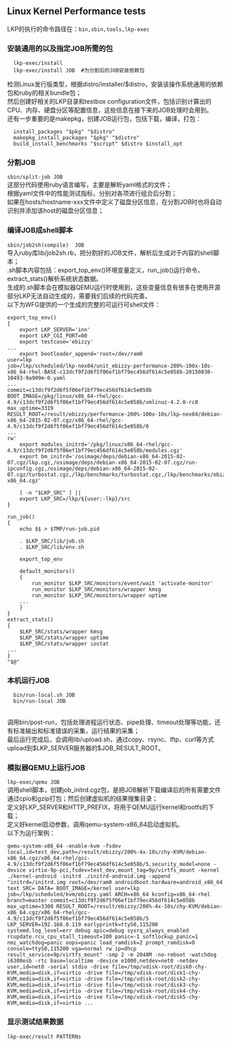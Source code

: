 ## Linux Kernel Performance tests

LKP的执行的命令路径在：`bin,sbin,tools,lkp-exec`
<br>
### 安装通用的以及指定JOB所需的包
```
  lkp-exec/install
  lkp-exec/install JOB  #为分割后的JOB安装依赖包
```
  检测Linux发行版类型，根据distro/installer/$distro，安装该操作系统通用的依赖包和ruby的相关bundle包；<br>
  然后创建好相关的LKP目录和testbox configuration文件，包括识别计算出的CPU、内存、硬盘分区等配置信息，这些信息在接下来的JOB处理时会用到。<br>
  还有一步重要的是makepkg，创建JOB运行包，包括下载，编译，打包：
```
  install_packages "$pkg" "$distro"
  makepkg_install_packages "$pkg" "$distro"
  build_install_benchmarks "$script" $distro $install_opt
```

### 分割JOB
  `sbin/split-job JOB`
  <br>
  这部分代码使用ruby语言编写，主要是解析yaml格式的文件；<br>
  根据yaml文件中的性能测试指标，分别对各项进行组合后分割；<br>
  如果在hosts/hostname-xxx文件中定义了磁盘分区信息，在分割JOB时也将自动识别并添加该host的磁盘分区信息；

### 编译JOB成shell脚本
  `sbin/job2sh(compile)  JOB`
  <br>
  导入ruby库lib/job2sh.rb，把分割好的JOB文件，解析后生成对于内容的shell脚本；<br>
  .sh脚本内容包括：export_top_env()环境变量定义，run_job()运行命令，extract_stats()解析系统状态数据。<br>
  生成的.sh脚本会在模拟器QEMU运行时使用到，这些变量信息有很多在使用开源部分LKP无法自动生成的，需要我们后续的代码完善。<br>
  以下为WFG提供的一个生成的完整的可运行可shell文件：
```
export_top_env()
{
	export LKP_SERVER='inn'
	export LKP_CGI_PORT=80
	export testcase='ebizzy'
...
	export bootloader_append='root=/dev/ram0
user=lkp
job=/lkp/scheduled/lkp-nex04/unit_ebizzy-performance-200%-100x-10s-x86_64-rhel-BASE-c13dcf9f2d6f5f06ef1bf79ec456df614c5e058b-20150830-10493-9a909m-0.yaml
...
commit=c13dcf9f2d6f5f06ef1bf79ec456df614c5e058b
BOOT_IMAGE=/pkg/linux/x86_64-rhel/gcc-4.9/c13dcf9f2d6f5f06ef1bf79ec456df614c5e058b/vmlinuz-4.2.0-rc8
max_uptime=3319
RESULT_ROOT=/result/ebizzy/performance-200%-100x-10s/lkp-nex04/debian-x86_64-2015-02-07.cgz/x86_64-rhel/gcc-4.9/c13dcf9f2d6f5f06ef1bf79ec456df614c5e058b/0
...
rw'
	export modules_initrd='/pkg/linux/x86_64-rhel/gcc-4.9/c13dcf9f2d6f5f06ef1bf79ec456df614c5e058b/modules.cgz'
	export bm_initrd='/osimage/deps/debian-x86_64-2015-02-07.cgz/lkp.cgz,/osimage/deps/debian-x86_64-2015-02-07.cgz/run-ipconfig.cgz,/osimage/deps/debian-x86_64-2015-02-07.cgz/turbostat.cgz,/lkp/benchmarks/turbostat.cgz,/lkp/benchmarks/ebizzy-x86_64.cgz'
	
	[ -n "$LKP_SRC" ] ||
	export LKP_SRC=/lkp/${user:-lkp}/src
}

run_job()
{
	echo $$ > $TMP/run-job.pid

	. $LKP_SRC/lib/job.sh
	. $LKP_SRC/lib/env.sh
	
	export_top_env
	
	default_monitors()
	{
		run_monitor $LKP_SRC/monitors/event/wait 'activate-monitor'
		run_monitor $LKP_SRC/monitors/wrapper kmsg
		run_monitor $LKP_SRC/monitors/wrapper uptime
	...
	}
}
extract_stats()
{
	$LKP_SRC/stats/wrapper kmsg
	$LKP_SRC/stats/wrapper uptime
	$LKP_SRC/stats/wrapper iostat
...
}
"$@"
```

### 本机运行JOB
```
  bin/run-local.sh JOB
  bin/run-local JOB
```
<br>
调用bin/post-run，包括处理进程运行状态、pipe处理、timeout处理等功能，还有标准输出和标准错误的采集，运行结果的采集；<br>
最后运行完成后，会调用lib/upload.sh，通过copy、rsync、lftp、curl等方式upload到$LKP_SERVER服务器的$JOB_RESULT_ROOT。<br>

### 模拟器QEMU上运行JOB
  `lkp-exec/qemu JOB`
  <br>
调用shell脚本，创建job_initrd.cgz包，是把JOB解析下载编译后的所有需要文件通过cpio和gzip打包；然后创建虚拟机的结果搜集目录；<br>
定义好LKP_SERVER和HTTP_PREFIX，将用于QEMU运行kernel和rootfs的下载；<br>
定义好kernel启动参数，调用qemu-system-x86_64启动虚拟机。<br>
以下为运行案例：
```
qemu-system-x86_64 -enable-kvm -fsdev local,id=test_dev,path=/result/ebizzy/200%-4x-10s/chy-KVM/debian-x86_64.cgz/x86_64-rhel/gcc-4.9/c13dcf9f2d6f5f06ef1bf79ec456df614c5e058b/5,security_model=none -device virtio-9p-pci,fsdev=test_dev,mount_tag=9p/virtfs_mount -kernel ./kernel-android -initrd ./initrd-android.img -append "initrd=/initrd.img root=/dev/ram0 androidboot.hardware=android_x86_64 text SRC= DATA= BOOT_IMAGE=/kernel user=lkp job=/lkp/scheduled/kvm/ebizzy.yaml ARCH=x86_64 kconfig=x86_64-rhel branch=master commit=c13dcf9f2d6f5f06ef1bf79ec456df614c5e058b max_uptime=3300 RESULT_ROOT=/result/ebizzy/200%-4x-10s/chy-KVM/debian-x86_64.cgz/x86_64-rhel/gcc-4.9/c13dcf9f2d6f5f06ef1bf79ec456df614c5e058b/5 LKP_SERVER=192.168.0.119 earlyprintk=ttyS0,115200 systemd.log_level=err debug apic=debug sysrq_always_enabled rcupdate.rcu_cpu_stall_timeout=100 panic=-1 softlockup_panic=1 nmi_watchdog=panic oops=panic load_ramdisk=2 prompt_ramdisk=0 console=ttyS0,115200 vga=normal rw ip=dhcp result_service=9p/virtfs_mount" -smp 2 -m 2048M -no-reboot -watchdog i6300esb -rtc base=localtime -device e1000,netdev=net0 -netdev user,id=net0 -serial stdio -drive file=/tmp/vdisk-root/disk0-chy-KVM,media=disk,if=virtio -drive file=/tmp/vdisk-root/disk1-chy-KVM,media=disk,if=virtio -drive file=/tmp/vdisk-root/disk2-chy-KVM,media=disk,if=virtio -drive file=/tmp/vdisk-root/disk3-chy-KVM,media=disk,if=virtio -drive file=/tmp/vdisk-root/disk4-chy-KVM,media=disk,if=virtio -drive file=/tmp/vdisk-root/disk5-chy-KVM,media=disk,if=virtio ...
```

### 显示测试结果数据
`lkp-exec/result PATTERNs`
<br>
